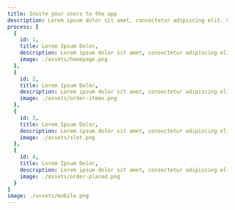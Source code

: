 ```yaml
---
title: Invite your users to the app
description: Lorem ipsum dolor sit amet, consectetur adipiscing elit. Varius pellentesque diam est non
process: [
  {
    id: 1,
    title: Lorem Ipsum Dolor,
    description: Lorem ipsum dolor sit amet, consectetur adipiscing elit. Varius pellentesque,
    image: ./assets/homepage.png
  },
  {
    id: 2,
    title: Lorem Ipsum Dolor,
    description: Lorem ipsum dolor sit amet, consectetur adipiscing elit. Varius pellentesque,
    image: ./assets/order-items.png
  },
  {
    id: 3,
    title: Lorem Ipsum Dolor,
    description: Lorem ipsum dolor sit amet, consectetur adipiscing elit. Varius pellentesque,
    image: ./assets/slot.png
  },
  {
    id: 4,
    title: Lorem Ipsum Dolor,
    description: Lorem ipsum dolor sit amet, consectetur adipiscing elit. Varius pellentesque,
    image: ./assets/order-placed.png
  }
]
image: ./assets/mobile.png
---
```

